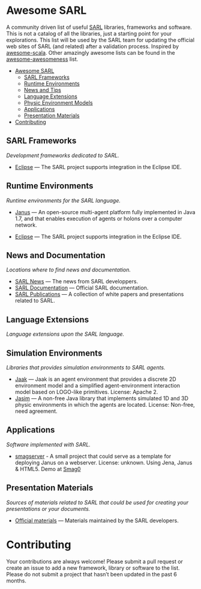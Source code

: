 Awesome SARL
============

A community driven list of useful [SARL](http://www.sarl.io) libraries, frameworks and software. This is not a catalog of all the libraries, just a starting point for your explorations. This list will be used by the SARL team for updating the official web sites of SARL (and related) after a validation process. Inspired by [awesome-scala](https://github.com/lauris/awesome-scala). Other amazingly awesome lists can be found in the [awesome-awesomeness](https://github.com/bayandin/awesome-awesomeness) list.

- [Awesome SARL](#awesome-sarl)
    - [SARL Frameworks](#sarl-frameworks)
    - [Runtime Environments](#runtime-environments)
    - [News and Tips](#news-and-documentation)
    - [Language Extensions](#language-extensions)
    - [Physic Environment Models](#physic-environment-models)
    - [Applications](#applications)
    - [Presentation Materials](#presentation-materials)
- [Contributing](#contributing)

## SARL Frameworks

*Development frameworks dedicated to SARL.*

* [Eclipse](https://github.com/sarl/sarl) — The SARL project supports integration in the Eclipse IDE.

## Runtime Environments

*Runtime environments for the SARL language.*

* [Janus](http://www.janusproject.io) — An open-source multi-agent platform fully implemented in Java 1.7, and that enables execution of agents or holons over a computer network.

* [Eclipse](https://github.com/sarl/sarl) — The SARL project supports integration in the Eclipse IDE.

## News and Documentation

*Locations where to find news and documentation.*

* [SARL News](http://www.sarl.io/news/index.html) — The news from SARL developpers.
* [SARL Documentation](http://www.sarl.io/docs/index.html) — Official SARL documentation.
* [SARL Publications](http://www.sarl.io/publications/index.html) — A collection of white papers and presentations related to SARL.

## Language Extensions

*Language extensions upon the SARL language.*

## Simulation Environments

*Libraries that provides simulation environments to SARL agents.*

* [Jaak](https://github.com/gallandarakhneorg/jaak) — Jaak is an agent environment that provides a discrete 2D environment model and a simplified agent-environment interaction model based on LOGO-like primitives. License: Apache 2.
* [Jasim](http://www.multiagent.fr/Jasim_Platform) — A non-free Java library that implements simulated 1D and 3D physic environments in which the agents are located. License: Non-free, need agreement.

## Applications

*Software implemented with SARL.*

* [smagserver](https://github.com/scenaristeur/smagserver) - A small project that could serve as a template for deploying Janus on a webserver. License: unknown. Using Jena, Janus & HTML5.
Demo at [Smag0](http://smag-smag0.rhcloud.com/)

## Presentation Materials

*Sources of materials related to SARL that could be used for creating your presentations or your documents.*

* [Official materials](https://github.com/sarl/sarl-data-repository) — Materials maintained by the SARL developers.


# Contributing

Your contributions are always welcome! Please submit a pull request or create an issue to add a new framework, library or software to the list. Please do not submit a project that hasn’t been updated in the past 6 months.
